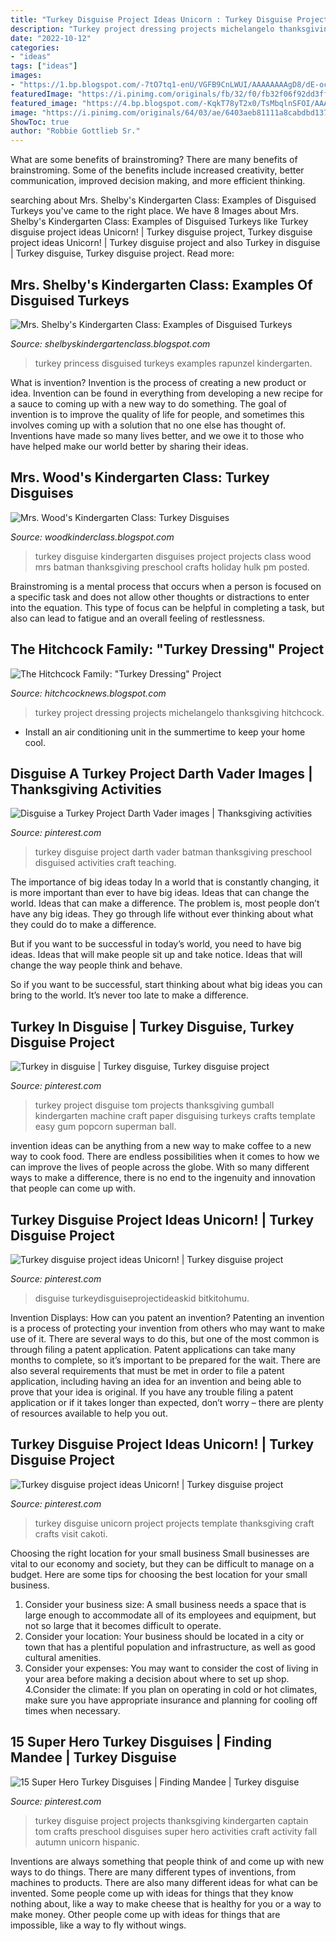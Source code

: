 ```yaml
---
title: "Turkey Disguise Project Ideas Unicorn : Turkey Disguise Project Ideas Unicorn!"
description: "Turkey project dressing projects michelangelo thanksgiving hitchcock"
date: "2022-10-12"
categories:
- "ideas"
tags: ["ideas"]
images:
- "https://1.bp.blogspot.com/-7tO7tq1-enU/VGFB9CnLWUI/AAAAAAAAgD8/dE-ocsTUaFk/s1600/IMG_3048.JPG"
featuredImage: "https://i.pinimg.com/originals/fb/32/f0/fb32f06f92dd3ff56b3bc3bb498bdd6e.jpg"
featured_image: "https://4.bp.blogspot.com/-KqkT78yT2x0/TsMbqlnSFOI/AAAAAAAACwQ/fToP6STlh9Q/s1600/100_4637.JPG"
image: "https://i.pinimg.com/originals/64/03/ae/6403aeb81111a8cabdbd137f6aadd3e4.jpg"
ShowToc: true
author: "Robbie Gottlieb Sr."
---
```



What are some benefits of brainstroming?
There are many benefits of brainstroming. Some of the benefits include increased creativity, better communication, improved decision making, and more efficient thinking.

	

		
searching about Mrs. Shelby&#039;s Kindergarten Class: Examples of Disguised Turkeys you've came to the right place. We have 8 Images about Mrs. Shelby&#039;s Kindergarten Class: Examples of Disguised Turkeys like Turkey disguise project ideas Unicorn! | Turkey disguise project, Turkey disguise project ideas Unicorn! | Turkey disguise project and also Turkey in disguise | Turkey disguise, Turkey disguise project. Read more:
		
    
## Mrs. Shelby&#039;s Kindergarten Class: Examples Of Disguised Turkeys

<img loading=lazy src="https://3.bp.blogspot.com/-WptZuHDtd-U/TsG2dZsrhYI/AAAAAAAAAmM/nJrDNUE_j0g/s1600/DSCN3682.JPG" onerror="this.onerror=null;this.src='https://tse1.mm.bing.net/th?id=OIP.iK2y8YTMoh7Qh8YBZV8QhQHaJ4&amp;pid=15.1';" alt="Mrs. Shelby&#039;s Kindergarten Class: Examples of Disguised Turkeys">

_Source: shelbyskindergartenclass.blogspot.com_

>turkey princess disguised turkeys examples rapunzel kindergarten. 

	

What is invention?
Invention is the process of creating a new product or idea. Invention can be found in everything from developing a new recipe for a sauce to coming up with a new way to do something. The goal of invention is to improve the quality of life for people, and sometimes this involves coming up with a solution that no one else has thought of. Inventions have made so many lives better, and we owe it to those who have helped make our world better by sharing their ideas.

    
## Mrs. Wood&#039;s Kindergarten Class: Turkey Disguises

<img loading=lazy src="https://4.bp.blogspot.com/-KqkT78yT2x0/TsMbqlnSFOI/AAAAAAAACwQ/fToP6STlh9Q/s1600/100_4637.JPG" onerror="this.onerror=null;this.src='https://tse3.mm.bing.net/th?id=OIP.avaSO-sr7Oz_GHUo9dlHsgHaJ4&amp;pid=15.1';" alt="Mrs. Wood&#039;s Kindergarten Class: Turkey Disguises">

_Source: woodkinderclass.blogspot.com_

>turkey disguise kindergarten disguises project projects class wood mrs batman thanksgiving preschool crafts holiday hulk pm posted. 

	

Brainstroming is a mental process that occurs when a person is focused on a specific task and does not allow other thoughts or distractions to enter into the equation. This type of focus can be helpful in completing a task, but also can lead to fatigue and an overall feeling of restlessness.

    
## The Hitchcock Family: &quot;Turkey Dressing&quot; Project

<img loading=lazy src="https://1.bp.blogspot.com/-7tO7tq1-enU/VGFB9CnLWUI/AAAAAAAAgD8/dE-ocsTUaFk/s1600/IMG_3048.JPG" onerror="this.onerror=null;this.src='https://tse1.mm.bing.net/th?id=OIP.0pSMtTOnVjJGrabU5EPIJQHaJ4&amp;pid=15.1';" alt="The Hitchcock Family: &quot;Turkey Dressing&quot; Project">

_Source: hitchcocknews.blogspot.com_

>turkey project dressing projects michelangelo thanksgiving hitchcock. 

	

- Install an air conditioning unit in the summertime to keep your home cool.

    
## Disguise A Turkey Project Darth Vader Images | Thanksgiving Activities

<img loading=lazy src="https://i.pinimg.com/originals/3e/81/4e/3e814edef4eef152718fce6de6068a46.jpg" onerror="this.onerror=null;this.src='https://tse3.mm.bing.net/th?id=OIP.uSHs95W38v0yMeO-JjZuWwHaJ3&amp;pid=15.1';" alt="Disguise a Turkey Project Darth Vader images | Thanksgiving activities">

_Source: pinterest.com_

>turkey disguise project darth vader batman thanksgiving preschool disguised activities craft teaching. 

	

The importance of big ideas today
In a world that is constantly changing, it is more important than ever to have big ideas. Ideas that can change the world. Ideas that can make a difference.
The problem is, most people don’t have any big ideas. They go through life without ever thinking about what they could do to make a difference.

But if you want to be successful in today’s world, you need to have big ideas. Ideas that will make people sit up and take notice. Ideas that will change the way people think and behave.

So if you want to be successful, start thinking about what big ideas you can bring to the world. It’s never too late to make a difference.

    
## Turkey In Disguise | Turkey Disguise, Turkey Disguise Project

<img loading=lazy src="https://i.pinimg.com/originals/64/03/ae/6403aeb81111a8cabdbd137f6aadd3e4.jpg" onerror="this.onerror=null;this.src='https://tse4.mm.bing.net/th?id=OIP.TQp0blkExXsaWecJsV-zXAHaJ4&amp;pid=15.1';" alt="Turkey in disguise | Turkey disguise, Turkey disguise project">

_Source: pinterest.com_

>turkey project disguise tom projects thanksgiving gumball kindergarten machine craft paper disguising turkeys crafts template easy gum popcorn superman ball. 

	

invention ideas can be anything from a new way to make coffee to a new way to cook food. There are endless possibilities when it comes to how we can improve the lives of people across the globe. With so many different ways to make a difference, there is no end to the ingenuity and innovation that people can come up with.

    
## Turkey Disguise Project Ideas Unicorn! | Turkey Disguise Project

<img loading=lazy src="https://i.pinimg.com/originals/fb/32/f0/fb32f06f92dd3ff56b3bc3bb498bdd6e.jpg" onerror="this.onerror=null;this.src='https://tse4.mm.bing.net/th?id=OIP.PxT4ACJxXJ3aaLOXNrNABgHaNK&amp;pid=15.1';" alt="Turkey disguise project ideas Unicorn! | Turkey disguise project">

_Source: pinterest.com_

>disguise turkeydisguiseprojectideaskid bitkitohumu. 

	

Invention Displays: How can you patent an invention?
Patenting an invention is a process of protecting your invention from others who may want to make use of it. There are several ways to do this, but one of the most common is through filing a patent application. Patent applications can take many months to complete, so it’s important to be prepared for the wait. There are also several requirements that must be met in order to file a patent application, including having an idea for an invention and being able to prove that your idea is original. If you have any trouble filing a patent application or if it takes longer than expected, don’t worry – there are plenty of resources available to help you out.

    
## Turkey Disguise Project Ideas Unicorn! | Turkey Disguise Project

<img loading=lazy src="https://i.pinimg.com/736x/fb/32/f0/fb32f06f92dd3ff56b3bc3bb498bdd6e.jpg" onerror="this.onerror=null;this.src='https://tse2.mm.bing.net/th?id=OIP.-9NDwX97xXbeOQl3AK1BjgHaNK&amp;pid=15.1';" alt="Turkey disguise project ideas Unicorn! | Turkey disguise project">

_Source: pinterest.com_

>turkey disguise unicorn project projects template thanksgiving craft crafts visit cakoti. 

	

Choosing the right location for your small business
Small businesses are vital to our economy and society, but they can be difficult to manage on a budget. Here are some tips for choosing the best location for your small business. 
1. Consider your business size: A small business needs a space that is large enough to accommodate all of its employees and equipment, but not so large that it becomes difficult to operate. 
2. Consider your location: Your business should be located in a city or town that has a plentiful population and infrastructure, as well as good cultural amenities. 
3. Consider your expenses: You may want to consider the cost of living in your area before making a decision about where to set up shop. 
4.Consider the climate: If you plan on operating in cold or hot climates, make sure you have appropriate insurance and planning for cooling off times when necessary.

    
## 15 Super Hero Turkey Disguises | Finding Mandee | Turkey Disguise

<img loading=lazy src="https://i.pinimg.com/736x/bf/80/59/bf8059d3481e9ddcea5dd199c6149fa4.jpg" onerror="this.onerror=null;this.src='https://tse1.mm.bing.net/th?id=OIP.1zMFQF9sputEnBhFkIt-zwHaJ4&amp;pid=15.1';" alt="15 Super Hero Turkey Disguises | Finding Mandee | Turkey disguise">

_Source: pinterest.com_

>turkey disguise project projects thanksgiving kindergarten captain tom crafts preschool disguises super hero activities craft activity fall autumn unicorn hispanic. 

	

Inventions are always something that people think of and come up with new ways to do things. There are many different types of inventions, from machines to products. There are also many different ideas for what can be invented. Some people come up with ideas for things that they know nothing about, like a way to make cheese that is healthy for you or a way to make money. Other people come up with ideas for things that are impossible, like a way to fly without wings.

